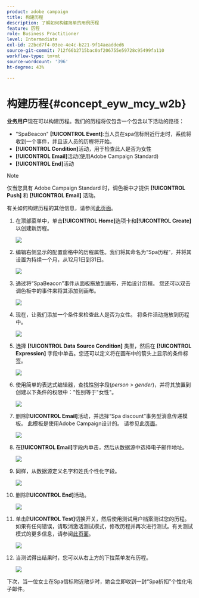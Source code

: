 ```yaml
---
product: adobe campaign
title: 构建历程
description: 了解如何构建简单的用例历程
feature: 历程
role: Business Practitioner
level: Intermediate
exl-id: 22bcd7f4-03ee-4e4c-b221-9f14aeadded6
source-git-commit: 712f66b2715bac0af206755e59728c95499fa110
workflow-type: tm+mt
source-wordcount: '396'
ht-degree: 43%

---
```


# 构建历程{#concept_eyw_mcy_w2b}

**业务用户**&#x200B;现在可以构建历程。我们的历程将仅包含一个包含以下活动的路径：

* &quot;SpaBeacon&quot; **[!UICONTROL Event]**:当人员在spa信标附近行走时，系统将收到一个事件，并且该人员的历程将开始。
* **[!UICONTROL Condition]**&#x200B;活动，用于检查此人是否为女性
* **[!UICONTROL Email]**&#x200B;活动(使用Adobe Campaign Standard)
* **[!UICONTROL End]**&#x200B;活动

>[!NOTE]
>
>仅当您具有 Adobe Campaign Standard 时，调色板中才提供 **[!UICONTROL Push]** 和 **[!UICONTROL Email]** 活动。

有关如何构建历程的其他信息，请参阅[此页面](../building-journeys/journey.md)。

1. 在顶部菜单中，单击&#x200B;**[!UICONTROL Home]**&#x200B;选项卡和&#x200B;**[!UICONTROL Create]**&#x200B;以创建新历程。

   ![](../assets/journey31.png)

1. 编辑右侧显示的配置窗格中的历程属性。我们将其命名为“Spa历程”，并将其设置为持续一个月，从12月1日到31日。

   ![](../assets/journeyuc1_8.png)

1. 通过将“SpaBeacon”事件从面板拖放到画布，开始设计历程。 您还可以双击调色板中的事件来将其添加到画布。

   ![](../assets/journeyuc1_9.png)

1. 现在，让我们添加一个条件来检查此人是否为女性。 将条件活动拖放到历程中。

   ![](../assets/journeyuc1_10.png)

1. 选择 **[!UICONTROL Data Source Condition]** 类型，然后在 **[!UICONTROL Expression]** 字段中单击。您还可以定义将在画布中的箭头上显示的条件标签。

   ![](../assets/journeyuc1_11.png)

1. 使用简单的表达式编辑器，查找性别字段(_person > gender_)，并将其放置到创建以下条件的权限中：&quot;性别等于&quot;女性&quot;。

   ![](../assets/journeyuc1_12.png)

1. 删除&#x200B;**[!UICONTROL Email]**&#x200B;活动，并选择“Spa discount”事务型消息传递模板。 此模板是使用Adobe Campaign设计的。 请参见此[页面](https://docs.adobe.com/content/help/zh-Hans/campaign-standard/using/communication-channels/transactional-messaging/about-transactional-messaging.html)。

   ![](../assets/journeyuc1_13.png)

1. 在&#x200B;**[!UICONTROL Email]**&#x200B;字段内单击，然后从数据源中选择电子邮件地址。

   ![](../assets/journeyuc1_14.png)

1. 同样，从数据源定义名字和姓氏个性化字段。

   ![](../assets/journeyuc1_15.png)

1. 删除&#x200B;**[!UICONTROL End]**&#x200B;活动。

   ![](../assets/journeyuc1_17.png)

1. 单击&#x200B;**[!UICONTROL Test]**&#x200B;切换开关，然后使用测试用户档案测试您的历程。 如果有任何错误，请取消激活测试模式，修改历程并再次进行测试。有关测试模式的更多信息，请参阅[此页面](../building-journeys/testing-the-journey.md)。

   ![](../assets/journeyuc1_18bis.png)

1. 当测试得出结果时，您可以从右上方的下拉菜单发布历程。

   ![](../assets/journeyuc1_18.png)

下次，当一位女士在Spa信标附近散步时，她会立即收到一封“Spa折扣”个性化电子邮件。
